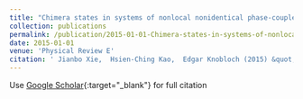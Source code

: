 ```yaml
---
title: "Chimera states in systems of nonlocal nonidentical phase-coupled oscillators"
collection: publications
permalink: /publication/2015-01-01-Chimera-states-in-systems-of-nonlocal-nonidentical-phase-coupled-oscillators
date: 2015-01-01
venue: 'Physical Review E'
citation: ' Jianbo Xie,  Hsien-Ching Kao,  Edgar Knobloch (2015) &quot;Chimera states in systems of nonlocal nonidentical phase-coupled oscillators.&quot; <i>Physical Review E</i>. 91, 032918.'
---
```

Use [Google Scholar](https://scholar.google.com/scholar?q=Chimera+states+in+systems+of+nonlocal+nonidentical+phase+coupled+oscillators){:target="_blank"} for full citation